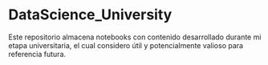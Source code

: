 # DataScience_University
Este repositorio almacena notebooks con contenido desarrollado durante mi etapa universitaria, el cual considero útil y potencialmente valioso para referencia futura.
